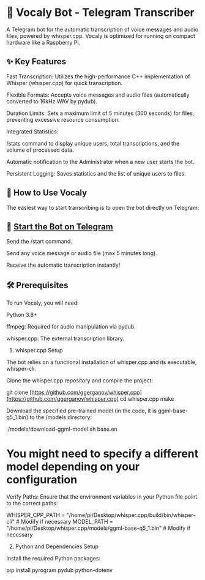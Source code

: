 # 🎤 Vocaly Bot - Telegram Transcriber

A Telegram bot for the automatic transcription of voice messages and audio files, powered by whisper.cpp. Vocaly is optimized for running on compact hardware like a Raspberry Pi.

## ✨ Key Features

Fast Transcription: Utilizes the high-performance C++ implementation of Whisper (whisper.cpp) for quick transcription.

Flexible Formats: Accepts voice messages and audio files (automatically converted to 16kHz WAV by pydub).

Duration Limits: Sets a maximum limit of $5$ minutes ($300$ seconds) for files, preventing excessive resource consumption.

Integrated Statistics:

/stats command to display unique users, total transcriptions, and the volume of processed data.

Automatic notification to the Administrator when a new user starts the bot.

Persistent Logging: Saves statistics and the list of unique users to files.

## 🚀 How to Use Vocaly

The easiest way to start transcribing is to open the bot directly on Telegram:

## 🔗 [**Start the Bot on Telegram**](https://t.me/VocalyBot)

Send the /start command.

Send any voice message or audio file (max $5$ minutes long).

Receive the automatic transcription instantly!

## 🛠️ Prerequisites

To run Vocaly, you will need:

Python 3.8+

ffmpeg: Required for audio manipulation via pydub.

whisper.cpp: The external transcription library.

1. whisper.cpp Setup

The bot relies on a functional installation of whisper.cpp and its executable, whisper-cli.

Clone the whisper.cpp repository and compile the project:

git clone [https://github.com/ggerganov/whisper.cpp](https://github.com/ggerganov/whisper.cpp)
cd whisper.cpp
make




Download the specified pre-trained model (in the code, it is ggml-base-q5_1.bin) to the /models directory:

./models/download-ggml-model.sh base.en
# You might need to specify a different model depending on your configuration




Verify Paths: Ensure that the environment variables in your Python file point to the correct paths:

WHISPER_CPP_PATH = "/home/pi/Desktop/whisper.cpp/build/bin/whisper-cli" # Modify if necessary
MODEL_PATH = "/home/pi/Desktop/whisper.cpp/models/ggml-base-q5_1.bin" # Modify if necessary




2. Python and Dependencies Setup

Install the required Python packages:

pip install pyrogram pydub python-dotenv

